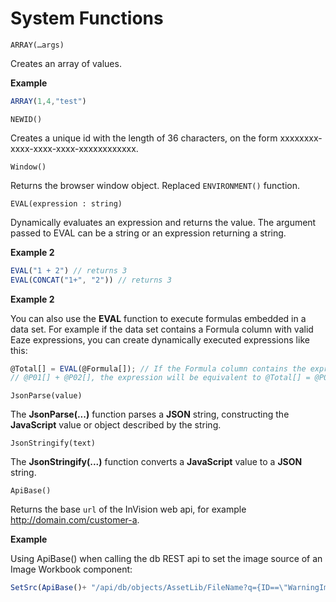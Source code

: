 
# System Functions

`ARRAY(…args)`

Creates an array of values. 

**Example** 
```javascript
ARRAY(1,4,"test")
```

`NEWID()`

Creates a unique id with the length of 36 characters, on the form xxxxxxxx-xxxx-xxxx-xxxx-xxxxxxxxxxxx.

`Window()`

Returns the browser window object. Replaced ``ENVIRONMENT()`` function.

`EVAL(expression : string)`

Dynamically evaluates an expression and returns the value. The argument passed to EVAL can be a string or an expression returning a string. 

**Example 2** 
```javascript
EVAL("1 + 2") // returns 3  
EVAL(CONCAT("1+", "2")) // returns 3 
```

**Example 2** 

You can also use the **EVAL** function to execute formulas embedded in a data set. For example if the data set contains a Formula column with valid Eaze expressions, you can create dynamically executed expressions like this: 
```javascript
@Total[] = EVAL(@Formula[]); // If the Formula column contains the expression  
// @P01[] + @P02[], the expression will be equivalent to @Total[] = @P01[] + @P02[];
```

`JsonParse(value)`

The **JsonParse(...)** function parses a **JSON** string, constructing the **JavaScript** value or object described by the string.

`JsonStringify(text)`

The **JsonStringify(...)** function converts a **JavaScript** value to a **JSON** string.

`ApiBase()`

Returns the base `url` of the InVision web api, for example http://domain.com/customer-a. 

**Example** 

Using ApiBase() when calling the db REST api to set the image source of an Image Workbook component:  

```javascript
SetSrc(ApiBase()+ "/api/db/objects/AssetLib/FileName?q={ID==\"WarningImg\"}&asFile=true");
```
